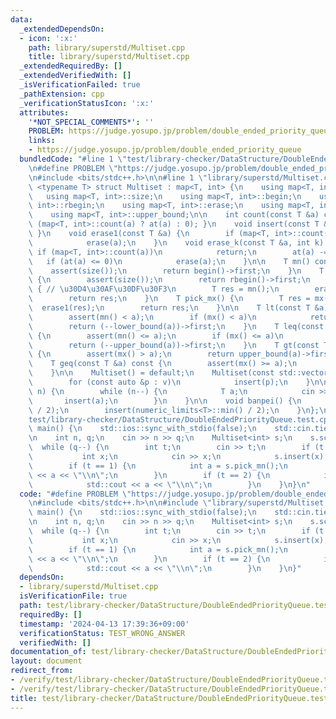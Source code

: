 ```yaml
---
data:
  _extendedDependsOn:
  - icon: ':x:'
    path: library/superstd/Multiset.cpp
    title: library/superstd/Multiset.cpp
  _extendedRequiredBy: []
  _extendedVerifiedWith: []
  _isVerificationFailed: true
  _pathExtension: cpp
  _verificationStatusIcon: ':x:'
  attributes:
    '*NOT_SPECIAL_COMMENTS*': ''
    PROBLEM: https://judge.yosupo.jp/problem/double_ended_priority_queue
    links:
    - https://judge.yosupo.jp/problem/double_ended_priority_queue
  bundledCode: "#line 1 \"test/library-checker/DataStructure/DoubleEndedPriorityQueue.test.cpp\"\
    \n#define PROBLEM \"https://judge.yosupo.jp/problem/double_ended_priority_queue\"\
    \n#include <bits/stdc++.h>\n\n#line 1 \"library/superstd/Multiset.cpp\"\ntemplate\
    \ <typename T> struct Multiset : map<T, int> {\n    using map<T, int>::at;\n \
    \   using map<T, int>::size;\n    using map<T, int>::begin;\n    using map<T,\
    \ int>::rbegin;\n    using map<T, int>::erase;\n    using map<T, int>::lower_bound;\n\
    \    using map<T, int>::upper_bound;\n\n    int count(const T &a) const { return\
    \ (map<T, int>::count(a) ? at(a) : 0); }\n    void insert(const T &a) { (*this)[a]++;\
    \ }\n    void erase1(const T &a) {\n        if (map<T, int>::count(a) and !--at(a))\n\
    \            erase(a);\n    }\n    void erase_k(const T &a, int k) {\n       \
    \ if (map<T, int>::count(a))\n            return;\n        at(a) -= k;\n     \
    \   if (at(a) <= 0)\n            erase(a);\n    }\n\n    T mn() const {\n    \
    \    assert(size());\n        return begin()->first;\n    }\n    T mx() const\
    \ {\n        assert(size());\n        return rbegin()->first;\n    }\n    T pick_mn()\
    \ { // \u30D4\u30AF\u30DF\u30F3\n        T res = mn();\n        erase1(res);\n\
    \        return res;\n    }\n    T pick_mx() {\n        T res = mx();\n      \
    \  erase1(res);\n        return res;\n    }\n\n    T lt(const T &a) const {\n\
    \        assert(mn() < a);\n        if (mx() < a)\n            return mx();\n\
    \        return (--lower_bound(a))->first;\n    }\n    T leq(const T &a) const\
    \ {\n        assert(mn() <= a);\n        if (mx() <= a)\n            return mx();\n\
    \        return (--upper_bound(a))->first;\n    }\n    T gt(const T &a) const\
    \ {\n        assert(mx() > a);\n        return upper_bound(a)->first;\n    }\n\
    \    T geq(const T &a) const {\n        assert(mx() >= a);\n        return lower_bound(a)->first;\n\
    \    }\n\n    Multiset() = default;\n    Multiset(const std::vector<T> &v) {\n\
    \        for (const auto &p : v)\n            insert(p);\n    }\n\n    void scan(int\
    \ n) {\n        while (n--) {\n            T a;\n            cin >> a;\n     \
    \       insert(a);\n        }\n    }\n\n    void banpei() {\n        insert(numeric_limits<T>::max()\
    \ / 2);\n        insert(numeric_limits<T>::min() / 2);\n    }\n};\n#line 5 \"\
    test/library-checker/DataStructure/DoubleEndedPriorityQueue.test.cpp\"\n\nint\
    \ main() {\n    std::ios::sync_with_stdio(false);\n    std::cin.tie(nullptr);\n\
    \n    int n, q;\n    cin >> n >> q;\n    Multiset<int> s;\n    s.scan(n);\n  \
    \  while (q--) {\n        int t;\n        cin >> t;\n        if (t == 0) {\n \
    \           int x;\n            cin >> x;\n            s.insert(x);\n        }\n\
    \        if (t == 1) {\n            int a = s.pick_mn();\n            std::cout\
    \ << a << \"\\n\";\n        }\n        if (t == 2) {\n            int a = s.pick_mx();\n\
    \            std::cout << a << \"\\n\";\n        }\n    }\n}\n"
  code: "#define PROBLEM \"https://judge.yosupo.jp/problem/double_ended_priority_queue\"\
    \n#include <bits/stdc++.h>\n\n#include \"library/superstd/Multiset.cpp\"\n\nint\
    \ main() {\n    std::ios::sync_with_stdio(false);\n    std::cin.tie(nullptr);\n\
    \n    int n, q;\n    cin >> n >> q;\n    Multiset<int> s;\n    s.scan(n);\n  \
    \  while (q--) {\n        int t;\n        cin >> t;\n        if (t == 0) {\n \
    \           int x;\n            cin >> x;\n            s.insert(x);\n        }\n\
    \        if (t == 1) {\n            int a = s.pick_mn();\n            std::cout\
    \ << a << \"\\n\";\n        }\n        if (t == 2) {\n            int a = s.pick_mx();\n\
    \            std::cout << a << \"\\n\";\n        }\n    }\n}"
  dependsOn:
  - library/superstd/Multiset.cpp
  isVerificationFile: true
  path: test/library-checker/DataStructure/DoubleEndedPriorityQueue.test.cpp
  requiredBy: []
  timestamp: '2024-04-13 17:39:36+09:00'
  verificationStatus: TEST_WRONG_ANSWER
  verifiedWith: []
documentation_of: test/library-checker/DataStructure/DoubleEndedPriorityQueue.test.cpp
layout: document
redirect_from:
- /verify/test/library-checker/DataStructure/DoubleEndedPriorityQueue.test.cpp
- /verify/test/library-checker/DataStructure/DoubleEndedPriorityQueue.test.cpp.html
title: test/library-checker/DataStructure/DoubleEndedPriorityQueue.test.cpp
---
```

